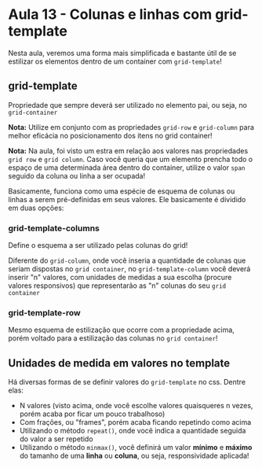 # Aula 13 - Colunas e linhas com grid-template
Nesta aula, veremos uma forma mais simplificada e bastante útil de se estilizar os elementos dentro de um container com `grid-template`!

## grid-template
Propriedade que sempre deverá ser utilizado no elemento pai, ou seja, no `grid-container`

**Nota:** Utilize em conjunto com as propriedades `grid-row` e `grid-column` para melhor eficácia no posicionamento dos itens no grid container!

**Nota:** Na aula, foi visto um estra em relação aos valores nas propriedades `grid row` e `grid column`. Caso você queria que um elemento prencha todo o espaço de uma determinada área dentro do container, utilize o valor `span` seguido da coluna ou linha a ser ocupada!

Basicamente, funciona como uma espécie de esquema de colunas ou linhas a serem pré-definidas em seus valores. Ele basicamente é dividido em duas opções:

### grid-template-columns
Define o esquema a ser utilizado pelas colunas do grid!

Diferente do `grid-column`, onde você inseria a quantidade de colunas que seriam dispostas no `grid container`, no `grid-template-column` você deverá inserir "n" valores, com unidades de medidas a sua escolha (procure valores responsivos) que representarão as "n" colunas do seu `grid container` 

### grid-template-row
Mesmo esquema de estilização que ocorre com a propriedade acima, porém voltado para a estilização das colunas no `grid container`!

## Unidades de medida em valores no template
Há diversas formas de se definir valores do `grid-template` no css. Dentre elas:
- N valores (visto acima, onde você escolhe valores quaisqueres n vezes, porém acaba por ficar um pouco trabalhoso)
- Com frações, ou "frames", porém acaba ficando repetindo como acima
- Utilizando o método `repeat()`, onde você indica a quantidade seguida do valor a ser repetido
- Utilizando o método `minmax()`, você definirá um valor **mínimo** e **máximo** do tamanho de uma **linha** ou **coluna**, ou seja, responsividade aplicada!